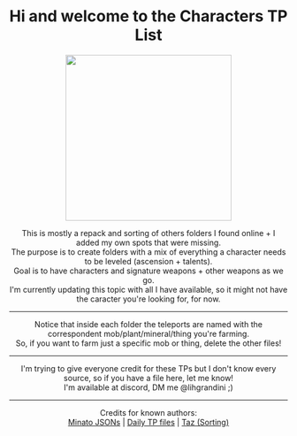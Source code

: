 <body>
  <div align="center">
    <h1>Hi and welcome to the Characters TP List</h1>

<img src="https://webstatic.hoyoverse.com/upload/uploadstatic/contentweb/20200723/2020072319142329434.png" widht=200 height=300>
<p></p>
This is mostly a repack and sorting of others folders I found online + I added my own spots that were missing.<br>
The purpose is to create folders with a mix of everything a character needs to be leveled (ascension + talents).<br>
Goal is to have characters and signature weapons + other weapons as we go.<br>
I'm currently updating this topic with all I have available, so it might not have the caracter you're looking for, for now.<br>
<hr>
Notice that inside each folder the teleports are named with the correspondent mob/plant/mineral/thing you're farming.<br>
So, if you want to farm just a specific mob or thing, delete the other files!
<hr>
I'm trying to give everyone credit for these TPs but I don't know every source, so if you have a file here, let me know!<br>
I'm available at discord, DM me @lihgrandini ;)<p></p>
<hr>
Credits for known authors:<br>
<a href="https://github.com/Minato0211/minato-jsons/blob/main/README.md">Minato JSONs</a> | <a href="https://github.com/Schvis/Share/blob/main/DailyTP.rar">Daily TP files</a> | <a href="https://github.com/tazbom235"> Taz (Sorting)</a>
    
</body>
